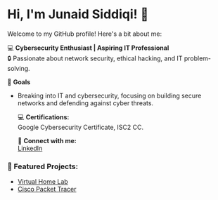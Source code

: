 # Hi, I'm Junaid Siddiqi! 👋

Welcome to my GitHub profile! Here's a bit about me:

  💻 **Cybersecurity Enthusiast | Aspiring IT Professional**  
  🔒 Passionate about network security, ethical hacking, and IT problem-solving.

  🎯 **Goals**
- Breaking into IT and cybersecurity, focusing on building secure networks and defending against cyber threats.

  💻 **Certifications:**  
  Google Cybersecurity Certificate, ISC2 CC.

  🔗 **Connect with me:**  
  [LinkedIn](https://linkedin.com/in/jsiddiqi)

### 📌 Featured Projects:
- [Virtual Home Lab](https://github.com/junaidsiddiqi/homelab-project)
- [Cisco Packet Tracer](https://github.com/junaidsiddiqi/packet-tracer-project)
